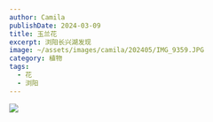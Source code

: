 ```yaml
---
author: Camila
publishDate: 2024-03-09
title: 玉兰花
excerpt: 浏阳长兴湖发现
image: ~/assets/images/camila/202405/IMG_9359.JPG
category: 植物
tags:
  - 花
  - 浏阳
---
```


![](~/assets/images/camila/202405/IMG_9359.JPG)



